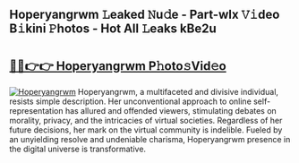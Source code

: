 ## Hoperyangrwm 𝙻eaked 𝙽u𝚍e - Part-wIx 𝚅𝚒deo B𝚒kini 𝙿hotos - Hot All 𝙻eaks kBe2u

# <h2><a href="http://ld39gsu.urlbe.top/?page=Hoperyangrwm">🔗🔗👉👉 Hoperyangrwm P𝚑oto𝚜Vid𝚎o</a></h2>

[![Hoperyangrwm](https://i.imgur.com/eBuTRDB.gif)](http://ld39gsu.urlbe.top/?page=Hoperyangrwm)
Hoperyangrwm, a multifaceted and divisive individual, resists simple description. Her unconventional approach to online self-representation has allured and offended viewers, stimulating debates on morality, privacy, and the intricacies of virtual societies. Regardless of her future decisions, her mark on the virtual community is indelible. Fueled by an unyielding resolve and undeniable charisma, Hoperyangrwm presence in the digital universe is transformative.
